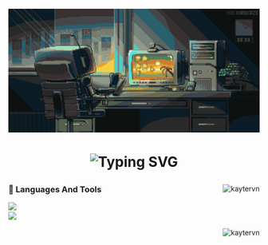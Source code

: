 ![MasterHead](https://github.com/KayterCantFixBug/KayterCantFixBug/blob/main/robot.gif)

<h1 align="center">
  
![Typing SVG](https://readme-typing-svg.demolab.com/?font-Righteous&size=35&center=true&vCenter=true&width=500&height=70&duration=5000&lines=Hi+there👋;It's+Kayter+himself🌚)

</h1>

<img align="right" src="https://github-readme-stats.vercel.app/api/top-langs?username=kaytervn&theme=algolia&show_icons=true&locale=en&layout=compact" alt="kaytervn" />

<h3 align="left">🧰 Languages And Tools</h3>
<p align="left">
  <a href="https://skillicons.dev">
    <img src="https://skillicons.dev/icons?i=cs,cpp,js,java,nodejs,py,react" /><br>
    <img src="https://skillicons.dev/icons?i=androidstudio,bootstrap,eclipse,git,mongodb,mysql,postman" />
  </a>
</p>

<p align="right"> <img src="https://komarev.com/ghpvc/?username=kaytervn&label=Profile%20views&color=0e75b6&style=flat" alt="kaytervn" /> </p>
